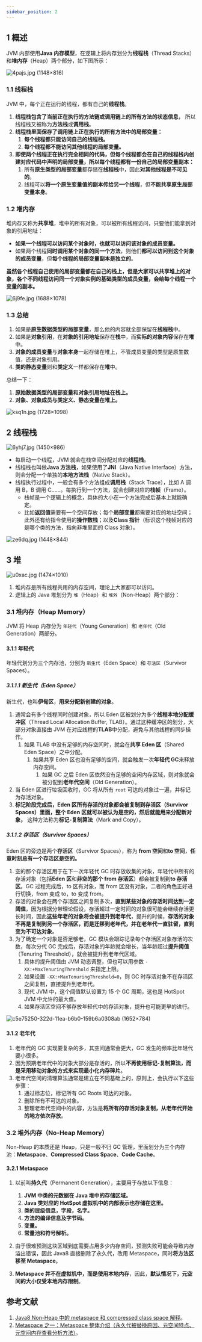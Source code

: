```yaml
---
sidebar_position: 2
---
```


## 1 概述

JVM 内部使用**Java 内存模型**，在逻辑上将内存划分为**线程栈**（Thread Stacks）和**堆内存**（Heap）两个部分，如下图所示：

![4pajs.jpg (1148×816)](https://notebook.ricear.com/media/202105//1621914622.9091363.png)

### 1.1 线程栈

JVM 中，每个正在运行的线程，都有自己的**线程栈**。

1. **线程栈包含了当前正在执行的方法链或调用链上的所有方法的状态信息**， 所以线程栈又被称为**方法栈**或**调用栈**。
2. **线程栈里面保存了调用链上正在执行的所有方法中的局部变量：**
   1. **每个线程都只能访问自己的线程栈。**
   2. **每个线程都不能访问其他线程的局部变量。**
3. **即使两个线程正在执行完全相同的代码，但每个线程都会在自己的线程栈内创建对应代码中声明的局部变量，所以每个线程都有一份自己的局部变量副本：**
   1. 所有**原生类型的局部变量**都存储在**线程栈**中，因此**对其他线程是不可见的**。
   2. 线程可以**将一个原生变量值的副本传给另一个线程**，但**不能共享原生局部变量本身**。

### 1.2 堆内存

堆内存又称为**共享堆**，堆中的所有对象，可以被所有线程访问，只要他们能拿到对象的引用地址：

* **如果一个线程可以访问某个对象时，也就可以访问该对象的成员变量。**
* 如果两个线程**同时调用某个对象的同一个方法**，则他们**都可以访问到这个对象的成员变量**，但**每个线程的局部变量副本是独立的**。

**虽然各个线程自己使用的局部变量都在自己的栈上，但是大家可以共享堆上的对象，各个不同线程访问同一个对象实例的基础类型的成员变量，会给每个线程一个变量的副本。**

![6j9fe.jpg (1688×1078)](https://notebook.ricear.com/media/202105//1621914622.9118786.png)

### 1.3 总结

1. 如果是**原生数据类型的局部变量**，那么他的内容就全部保留在**线程栈**中。
2. 如果是**对象引用**，在**对象的引用地址**保存在**栈**中，而**实际的对象内容**保存在**堆**中。
3. **对象的成员变量**与**对象本身**一起存储在堆上，不管成员变量的类型是原生数值，还是对象引用。
4. **类的静态变量**则和**类定义**一样都保存在**堆**中。

总结一下：

1. **原始数据类型的局部变量和对象引用地址在栈上。**
2. **对象、对象成员与类定义、静态变量在堆上。**

![ksq1n.jpg (1728×1098)](https://notebook.ricear.com/media/202105//1621914622.9144847.png)

## 2 线程栈

![6yhj7.jpg (1450×986)](https://notebook.ricear.com/media/202105//1621914622.9165661.png)

* 每启动一个线程，JVM 就会在栈空间分配对应的**线程栈**。
* 线程栈也叫做**Java 方法栈**，如果使用了**JNI**（Java Native Interface）方法，则会分配一个单独的**本地方法栈**（Native Stack）。
* 线程执行过程中，一般会有多个方法组成**调用栈**（Stack Trace），比如 A 调用 B，B 调用 C......。每执行到一个方法，就会创建对应的**栈帧**（Frame）。
  * 栈帧是一个逻辑上的概念，具体的大小在一个方法完成后基本上就能确定。
  * 比如**返回值**需要有一个空间存放；每个**局部变量**都需要对应的地址空间；此外还有给指令使用的**操作数栈**；以及**Class 指针**（标识这个栈帧对应的是哪个类的方法，指向非堆里面的 Class 对象）。

![ze6dq.jpg (1448×844)](https://notebook.ricear.com/media/202105//1621914622.9184902.png)

## 3 堆

![u0xac.jpg (1474×1010)](https://notebook.ricear.com/media/202105//1621914622.9199617.png)

1. 堆内存是所有线程共用的内存空间，理论上大家都可以访问。
2. 逻辑上的 Java 堆划分为 `堆`（Heap）和 `堆外`（Non-Heap）两个部分：

### 3.1 堆内存（Heap Memory）

JVM 将 Heap 内存分为 `年轻代`（Young Generation）和 `老年代`（Old Generation）两部分。

#### 3.1.1 年轻代

年轻代划分为三个内存池，分别为 `新生代`（Eden Space）和 `存活区`（Survivor Spaces）。

##### 3.1.1.1 新生代（Eden Space）

新生代，也叫**伊甸区**，**用来分配新创建的对象**。

1. 通常会有多个线程同时创建对象，所以 Eden 区被划分为多个**线程本地分配缓冲区**（Thread Local Allocation Buffer, TLAB）。通过这种缓冲区的划分，大部分对象直接由 JVM 在对应线程的**TLAB**中分配，避免与其他线程的同步操作。
   1. 如果 TLAB 中没有足够的内存空间时，就会在**共享 Eden 区**（Shared Eden Space）之中分配。
      1. 如果共享 Eden 区也没有足够的空间，就会触发一次**年轻代 GC**来释放内存空间。
         1. 如果 GC 之后 Eden 区依然没有足够的空闲内存区域，则对象就会被分配到**老年代空间**（Old Generation）。
2. 当 Eden 区进行垃圾回收时，GC 将从所有 `root` 可达的对象过一遍，并标记为存活对象。
3. **标记阶段完成后，Eden 区所有存活的对象都会被复制到存活区（Survivor Spaces）里面，整个 Eden 区就可以被认为是空的，然后就能用来分配新对象，** 这种方法称为**标记-复制算法**（Mark and Copy）。

##### 3.1.1.2 存活区（Survivor Spaces）

Eden 区的旁边是两个**存活区**（Survivor Spaces），称为 **from 空间**和**to 空间**，**任意时刻总有一个存活区是空的。**

1. 空的那个存活区用于在下一次年轻代 GC 时存放收集的对象，年轻代中所有的存活对象（包括**Eden 区**和**非空的那个 from 存活区**）都会被复制到**to 存活区**。GC 过程完成后，to 区有对象，而 from 区没有对象，二者的角色正好进行切换，from 变成 to，to 变成 from。
2. 存活的对象会在两个存活区之间复制多次，**直到某些对象的存活时间达到一定阈值**，因为根据分带理论假设，存活超过一定时间的对象很可能会继续存活更长时间，因此**这些年老的对象将会被提升到老年代**，提升的时候，**存活的对象不再是复制到另一个存活区，而是迁移到老年代，并在老年代一直驻留，直到变为不可达对象**。
3. 为了确定一个对象是否足够老，GC 模块会跟踪记录每个存活区对象存活的次数，每次分代 GC 完成后，存活对象的年龄就会增长，当年龄超过**提升阈值**（Tenuring Threshold），就会被提升到老年代区域。
   1. 具体的提升阈值由 JVM 动态调整，但也可以用参数 `-XX:+MaxTenuringThreshold` 来指定上限。
   2. 如果设置 `-XX:+MaxTenuringThreshold=0`，则 GC 时存活对象不在存活区之间复制，直接提升到老年代。
   3. 现代 JVM 中，这个阈值默认设置为 15 个 GC 周期，这也是 HotSpot JVM 中允许的最大值。
   4. 如果存活区空间不够存放年轻代中的存活对象，提升也可能更早的进行。

![c5e75250-322d-11ea-b6b0-159b6a0308ab (1652×784)](https://notebook.ricear.com/media/202105//1621914622.9213243.png)

#### 3.1.2 老年代

1. 老年代的 GC 实现要复杂的多，其空间通常会更大，GC 发生的频率比年轻代要小很多。
2. 因为预期老年代中的对象大部分是存活的，所以**不再使用标记-复制算法，而是采用移动对象的方式来实现最小化内存碎片**。
3. 老年代空间的清理算法通常是建立在不同基础上的，原则上，会执行以下这些步骤：
   1. 通过标志位，标记所有 GC Roots 可达的对象。
   2. 删除所有不可达的对象。
   3. 整理老年代空间中的内容，方法是**将所有的存活对象复制，从老年代开始的地方依次存放**。

### 3.2 堆外内存（No-Heap Memory）

Non-Heap 的本质还是 Heap，只是一般不归 GC 管理，里面划分为三个内存池：**Metaspace**、****Compressed Class Space****、**Code Cache**。

#### 3.2.1 Metaspace

1. 以前叫**持久代**（Permanent Generation），主要用于存放以下信息：
   
   1. **JVM 中类的元数据在 Java 堆中的存储区域。**
   2. **Java 类对应的 HotSpot 虚拟机中的内部表示也存储在这里。**
   3. **类的层级信息，字段，名字。**
   4. **方法的编译信息及字节码。**
   5. **变量。**
   6. **常量池和符号解析。**
2. 由于很难预测这块区域到底需要占用多少内存空间，预测失败可能会导致内存溢出错误，因此 Java8 直接删除了永久代，改用 Metaspace，同时**将方法区移至 Metaspace**。
3. **Metaspace 并不在虚拟机中，而是使用本地内存**，因此，**默认情况下，元空间的大小仅受本地内存限制**。

## 参考文献

1. [Java8 Non-Heap 中的 metaspace 和 compressed class space 解释](https://blog.csdn.net/jijijijwwi111/article/details/51564271)。
2. [Metaspace 之一：Metaspace 整体介绍（永久代被替换原因、元空间特点、元空间内存查看分析方法）](https://www.cnblogs.com/williamjie/p/9558094.html)。

